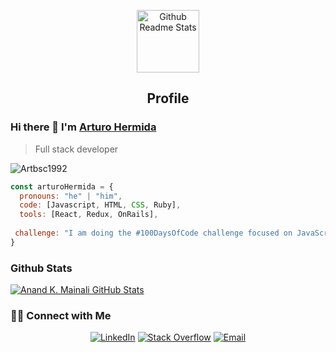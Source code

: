 <p align="center">
 <img width="100px" src="https://res.cloudinary.com/anuraghazra/image/upload/v1594908242/logo_ccswme.svg" align="center" alt="Github Readme Stats" />
 <h2 align="center">Profile</h2>
</p>

### Hi there 👋 I'm [Arturo Hermida](https://linkedin.com/in/arturo-hermida29)
> Full stack developer


<img src="https://komarev.com/ghpvc/?username=Artbsc1992" alt="Artbsc1992" />

```javascript
const arturoHermida = {
  pronouns: "he" | "him",
  code: [Javascript, HTML, CSS, Ruby],
  tools: [React, Redux, OnRails],
 
 challenge: "I am doing the #100DaysOfCode challenge focused on JavaScript"
}
```

### Github Stats

[![Anand K. Mainali GitHub Stats](https://github-readme-stats.vercel.app/api?username=Artbsc1992&show_icons=true&count_private=true)](https://github.com/Artbsc1992)

<h3> 🤝🏻 Connect with Me </h3>

<p align="center">
<a href="https://www.linkedin.com/in/arturo-hermida29" target="_blank"><img alt="LinkedIn" src="https://img.shields.io/badge/LinkedIn-@arturohermida-blue?style=flat&logo=linkedin"></a>
<a href="https://https://twitter.com/Arturo_D_Rock?t=uTXe-_Z1aQ_KaSGIFRC9xQ&s=09-mainali?tab=profile" target="_blank"><img alt="Stack Overflow" src="https://img.shields.io/badge/Stackoverflow-Anand%20Mainali-blue?style=flat&logo=Twitter"></a>
<a href="mailto:ahpareja@gmail.com"><img alt="Email" src="https://img.shields.io/badge/Email-ahpareja@gmail.com-blue?style=flat&logo=gmail"></a>
</p>

